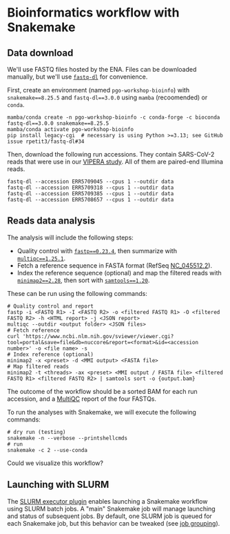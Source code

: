 # Bioinformatics workflow with Snakemake

## Data download

We'll use FASTQ files hosted by the ENA.
Files can be downloaded manually, but we'll use [`fastq-dl`](https://github.com/rpetit3/fastq-dl)
for convenience.

First, create an environment (named `pgo-workshop-bioinfo`) with `snakemake==8.25.5` and `fastq-dl==3.0.0`
using `mamba` (recoomended) or `conda`.

```shell
mamba/conda create -n pgo-workshop-bioinfo -c conda-forge -c bioconda fastq-dl==3.0.0 snakemake==8.25.5
mamba/conda activate pgo-workshop-bioinfo
pip install legacy-cgi  # necessary is using Python >=3.13; see GitHub issue rpetit3/fastq-dl#34
```

Then, download the following run accessions. They contain SARS-CoV-2 reads that were
use in our [VIPERA study](https://doi.org/10.1093/ve/veae018). All of them are paired-end Illumina reads.

```shell
fastq-dl --accession ERR5709045 --cpus 1 --outdir data
fastq-dl --accession ERR5709318 --cpus 1 --outdir data
fastq-dl --accession ERR5709385 --cpus 1 --outdir data
fastq-dl --accession ERR5708657 --cpus 1 --outdir data
```

## Reads data analysis

The analysis will include the following steps:

- Quality control with [`fastp==0.23.4`](https://github.com/OpenGene/fastp), then summarize with [`multiqc==1.25.1`](https://github.com/MultiQC/MultiQC).
- Fetch a reference sequence in FASTA format (RefSeq [NC_045512.2](https://www.ncbi.nlm.nih.gov/nuccore/1798174254)).
- Index the reference sequence (optional) and map the filtered reads with [`minimap2==2.28`](https://github.com/lh3/minimap2), then sort with [`samtools==1.20`](https://github.com/samtools/samtools).

These can be run using the following commands:

```shell
# Quality control and report
fastp -i <FASTQ R1> -I <FASTQ R2> -o <filtered FASTQ R1> -O <filtered FASTQ R2> -h <HTML report> -j <JSON report>
multiqc --outdir <output folder> <JSON files>
# Fetch reference
curl 'https://www.ncbi.nlm.nih.gov/sviewer/viewer.cgi?tool=portal&save=file&db=nuccore&report=<format>&id=<accession number>' -o <file name> -s
# Index reference (optional)
minimap2 -x <preset> -d <MMI output> <FASTA file>
# Map filtered reads
minimap2 -t <threads> -ax <preset> <MMI output / FASTA file> <filtered FASTQ R1> <filtered FASTQ R2> | samtools sort -o {output.bam}
```

The outcome of the workflow should be a sorted BAM for each run accession,
and a [MultiQC](https://github.com/MultiQC/MultiQC) report of the four FASTQs.

To run the analyses with Snakemake, we will execute the following commands:

```shell
# dry run (testing)
snakemake -n --verbose --printshellcmds
# run
snakemake -c 2 --use-conda
```

Could we visualize this workflow?

## Launching with SLURM

The [SLURM executor plugin](https://snakemake.github.io/snakemake-plugin-catalog/plugins/executor/slurm.html)
enables launching a Snakemake workflow using SLURM batch jobs. A "main" Snakemake job will manage launching and
status of subsequent jobs. By default, one SLURM job is queued for each Snakemake job, but this behavior can
be tweaked (see [job grouping](https://snakemake.readthedocs.io/en/v8.25.5/executing/grouping.html)).
